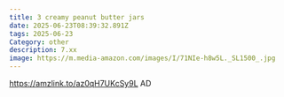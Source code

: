 ```yaml
---
title: 3 creamy peanut butter jars
date: 2025-06-23T08:39:32.891Z
tags: 2025-06-23
Category: other
description: 7.xx
image: https://m.media-amazon.com/images/I/71NIe-h8w5L._SL1500_.jpg
---
```

https://amzlink.to/az0qH7UKcSy9L AD